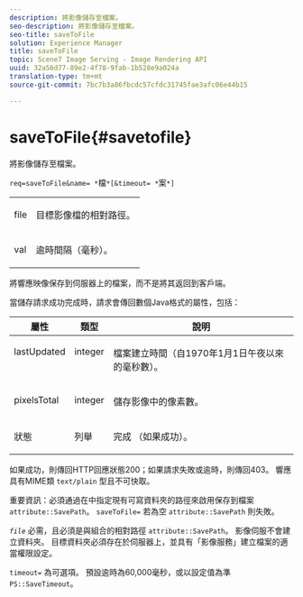 ```yaml
---
description: 將影像儲存至檔案。
seo-description: 將影像儲存至檔案。
seo-title: saveToFile
solution: Experience Manager
title: saveToFile
topic: Scene7 Image Serving - Image Rendering API
uuid: 32a56d77-89e2-4f78-9fab-1b528e9a024a
translation-type: tm+mt
source-git-commit: 7bc7b3a86fbcdc57cfdc31745fae3afc06e44b15

---
```



# saveToFile{#savetofile}

將影像儲存至檔案。

`req=saveToFile&name= *`檔`*[&timeout= *`案`*]`

<table id="simpletable_5674FD9655FE4CDDB0E5DC8655890A66"> 
 <tr class="strow"> 
  <td class="stentry"> <p><span class="varname"> file</span> </p> </td> 
  <td class="stentry"> <p>目標影像檔的相對路徑。 </p></td> 
 </tr> 
 <tr class="strow"> 
  <td class="stentry"> <p><span class="varname"> val</span> </p></td> 
  <td class="stentry"> <p>逾時間隔（毫秒）。 </p></td> 
 </tr> 
</table>

將響應映像保存到伺服器上的檔案，而不是將其返回到客戶端。

當儲存請求成功完成時，請求會傳回數個Java格式的屬性，包括：

<table id="table_8BA8F75A0B7241BAB9B4359F97C21137"> 
 <thead> 
  <tr> 
   <th class="entry"> <b> 屬性</b> </th> 
   <th class="entry"> <b> 類型</b> </th> 
   <th class="entry"> <b> 說明</b> </th> 
  </tr> 
 </thead>
 <tbody> 
  <tr valign="top"> 
   <td> <p> <span class="codeph"> lastUpdated</span> </p> </td> 
   <td> <p> integer </p> </td> 
   <td> <p>檔案建立時間（自1970年1月1日午夜以來的毫秒數）。 </p> </td> 
  </tr> 
  <tr valign="top"> 
   <td> <p> <span class="codeph"> pixelsTotal</span> </p> </td> 
   <td> <p> integer </p> </td> 
   <td> <p> 儲存影像中的像素數。 </p> </td> 
  </tr> 
  <tr valign="top"> 
   <td> <p> <span class="codeph"> 狀態</span> </p> </td> 
   <td> <p> 列舉 </p> </td> 
   <td> <p> <span class="codeph"> 完成</span> （如果成功）。 </p> </td> 
  </tr> 
 </tbody> 
</table>

如果成功，則傳回HTTP回應狀態200；如果請求失敗或逾時，則傳回403。 響應具有MIME類 `text/plain` 型且不可快取。

重要資訊：必須通過在中指定現有可寫資料夾的路徑來啟用保存到檔案 `attribute::SavePath`。 `saveToFile=` 若為空 `attribute::SavePath` 則失敗。

*`file`* 必需，且必須是與組合的相對路徑 `attribute::SavePath`。 影像伺服不會建立資料夾。 目標資料夾必須存在於伺服器上，並具有「影像服務」建立檔案的適當權限設定。

`timeout=` 為可選項。 預設逾時為60,000毫秒，或以設定值為準 `PS::SaveTimeout`。
